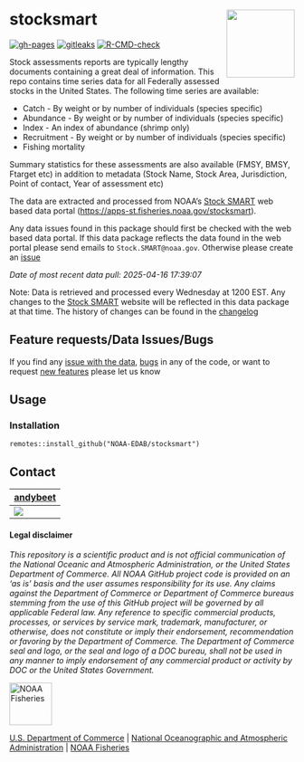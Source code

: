 
<!-- README.md is generated from README.Rmd. Please edit that file -->

# stocksmart <img src="man/figures/logo.png" align="right" width="120" />

<!-- badges: start -->

[![gh-pages](https://github.com/NOAA-EDAB/stocksmart/workflows/gh-pages/badge.svg)]((https://github.com/NOAA-EDAB/stocksmart/actions))
[![gitleaks](https://github.com/NOAA-EDAB/stocksmart/workflows/gitleaks/badge.svg)]((https://github.com/NOAA-EDAB/stocksmart/actions))
[![R-CMD-check](https://github.com/NOAA-EDAB/stocksmart/workflows/R-CMD-check/badge.svg)](https://github.com/NOAA-EDAB/stocksmart/actions)

<!-- badges: end -->

<!--ATTENTION:  **NOAA Stock SMART system is undergoing some structural changes. Until this has been finalized and tested, the state of this repo has been frozen in time from November 27, 2024.** -->

Stock assessments reports are typically lengthy documents containing a
great deal of information. This repo contains time series data for all
Federally assessed stocks in the United States. The following time
series are available:

- Catch - By weight or by number of individuals (species specific)
- Abundance - By weight or by number of individuals (species specific)
- Index - An index of abundance (shrimp only)
- Recruitment - By weight or by number of individuals (species specific)
- Fishing mortality

Summary statistics for these assessments are also available (FMSY, BMSY,
Ftarget etc) in addition to metadata (Stock Name, Stock Area,
Jurisdiction, Point of contact, Year of assessment etc)

The data are extracted and processed from NOAA’s [Stock
SMART](https://apps-st.fisheries.noaa.gov/stocksmart) web based data
portal (<https://apps-st.fisheries.noaa.gov/stocksmart>).

Any data issues found in this package should first be checked with the
web based data portal. If this data package reflects the data found in
the web portal please send emails to `Stock.SMART@noaa.gov`. Otherwise
please create an
[issue](https://github.com/NOAA-EDAB/stocksmart/issues/new/choose)

*Date of most recent data pull: 2025-04-16 17:39:07*

Note: Data is retrieved and processed every Wednesday at 1200 EST. Any
changes to the [Stock
SMART](https://apps-st.fisheries.noaa.gov/stocksmart) website will be
reflected in this data package at that time. The history of changes can
be found in the
[changelog](https://noaa-edab.github.io/stocksmart/news/index.html)

## Feature requests/Data Issues/Bugs

If you find any [issue with the
data](https://github.com/NOAA-EDAB/stocksmart/issues/new/choose),
[bugs](https://github.com/NOAA-EDAB/stocksmart/issues/new/choose) in any
of the code, or want to request [new
features](https://github.com/NOAA-EDAB/stocksmart/issues/new/choose)
please let us know

## Usage

### Installation

`remotes::install_github("NOAA-EDAB/stocksmart")`

<!-- ### Getting started -->
<!-- Please see the [getting started guide](tbd) in the package documentation -->

## Contact

| [andybeet](https://github.com/andybeet)                                                         |
|-------------------------------------------------------------------------------------------------|
| [![](https://avatars1.githubusercontent.com/u/22455149?s=100&v=4)](https://github.com/andybeet) |

#### Legal disclaimer

*This repository is a scientific product and is not official
communication of the National Oceanic and Atmospheric Administration, or
the United States Department of Commerce. All NOAA GitHub project code
is provided on an ‘as is’ basis and the user assumes responsibility for
its use. Any claims against the Department of Commerce or Department of
Commerce bureaus stemming from the use of this GitHub project will be
governed by all applicable Federal law. Any reference to specific
commercial products, processes, or services by service mark, trademark,
manufacturer, or otherwise, does not constitute or imply their
endorsement, recommendation or favoring by the Department of Commerce.
The Department of Commerce seal and logo, or the seal and logo of a DOC
bureau, shall not be used in any manner to imply endorsement of any
commercial product or activity by DOC or the United States Government.*

<img src="https://raw.githubusercontent.com/nmfs-general-modeling-tools/nmfspalette/main/man/figures/noaa-fisheries-rgb-2line-horizontal-small.png" height="75" alt="NOAA Fisheries">

[U.S. Department of Commerce](https://www.commerce.gov/) \| [National
Oceanographic and Atmospheric Administration](https://www.noaa.gov) \|
[NOAA Fisheries](https://www.fisheries.noaa.gov/)
